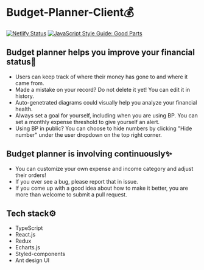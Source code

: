 # Budget-Planner-Client💰

[![Netlify Status](https://api.netlify.com/api/v1/badges/d72ff65e-f81c-4125-a2ea-eb4c921c8b41/deploy-status)](https://app.netlify.com/sites/budget-planner-client/deploys)
[![JavaScript Style Guide: Good Parts](https://img.shields.io/badge/code%20style-goodparts-brightgreen.svg?style=flat)](https://github.com/dwyl/goodparts "JavaScript The Good Parts")

## Budget planner helps you improve your financial status🤑

- Users can keep track of where their money has gone to and where it came from.
- Made a mistake on your record? Do not delete it yet! You can edit it in history.
- Auto-genetrated diagrams could visually help you analyze your financial health.
- Always set a goal for yourself, including when you are using BP. You can set a monthly expense threshold to give yourself an alert.
- Using BP in public? You can choose to hide numbers by clicking "Hide number" under the user dropdown on the top right corner.

## Budget planner is involving continuously✨

- You can customize your own expense and income category and adjust their orders!
- If you ever see a bug, please report that in issue.
- If you come up with a good idea about how to make it better, you are more than welcome to submit a pull request.

## Tech stack⚙️

- TypeScript
- React.js
- Redux
- Echarts.js
- Styled-components
- Ant design UI
